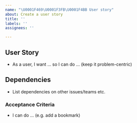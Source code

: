 ```yaml
---
name: "\U0001F469\U0001F3FB‍\U0001F4BB User story"
about: Create a user story
title: ''
labels: ''
assignees: ''

---
```


## User Story
- As a user, I want … so I can do … (keep it problem-centric)

## Dependencies
- List dependencies on other issues/teams etc.


### Acceptance Criteria
- I can do …  (e.g. add a bookmark)
